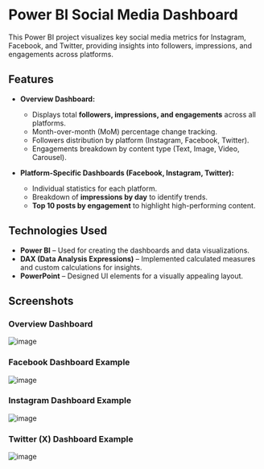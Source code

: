 # Power BI Social Media Dashboard

This Power BI project visualizes key social media metrics for Instagram, Facebook, and Twitter, providing insights into followers, impressions, and engagements across platforms.

## Features

- **Overview Dashboard:**  
  - Displays total **followers, impressions, and engagements** across all platforms.  
  - Month-over-month (MoM) percentage change tracking.  
  - Followers distribution by platform (Instagram, Facebook, Twitter).  
  - Engagements breakdown by content type (Text, Image, Video, Carousel).  

- **Platform-Specific Dashboards (Facebook, Instagram, Twitter):**  
  - Individual statistics for each platform.  
  - Breakdown of **impressions by day** to identify trends.  
  - **Top 10 posts by engagement** to highlight high-performing content.  

## Technologies Used

- **Power BI** – Used for creating the dashboards and data visualizations.  
- **DAX (Data Analysis Expressions)** – Implemented calculated measures and custom calculations for insights.  
- **PowerPoint** – Designed UI elements for a visually appealing layout.  

## Screenshots

### Overview Dashboard
![image](https://github.com/user-attachments/assets/4aeebcc6-ea56-4678-a9fe-a976c4c2aa06)

### Facebook Dashboard Example
![image](https://github.com/user-attachments/assets/17fb1b0f-6b08-4641-9ff7-79bdc39ff3db)

### Instagram Dashboard Example
![image](https://github.com/user-attachments/assets/fae4c5b7-a020-40fb-8415-d46f19ce67ba)

### Twitter (X) Dashboard Example
![image](https://github.com/user-attachments/assets/92edb6a0-40d7-4a93-b3ee-055d93c10d54)



